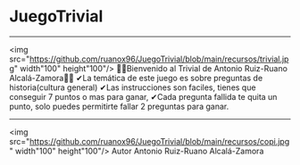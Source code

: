 # JuegoTrivial
---
<img src="https://github.com/ruanox96/JuegoTrivial/blob/main/recursos/trivial.jpg" width"100" height"100"/>
🎁🤞Bienvenido al Trivial de Antonio Ruiz-Ruano Alcalá-Zamora🤞🎁
✔La temática de este juego es sobre preguntas de historia(cultura general)
✔Las instrucciones son faciles, tienes que conseguir 7 puntos o mas para ganar,
✔Cada pregunta fallida te quita un punto, solo puedes permitirte fallar 2 preguntas para ganar.

---

<img src="https://github.com/ruanox96/JuegoTrivial/blob/main/recursos/copi.jpg" width"100" height"100"/>
Autor
Antonio Ruiz-Ruano Alcalá-Zamora